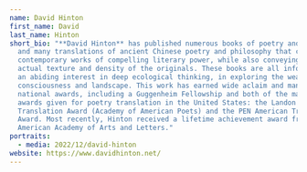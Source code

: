 ```yaml
---
name: David Hinton
first_name: David
last_name: Hinton
short_bio: "**David Hinton** has published numerous books of poetry and essays,
  and many translations of ancient Chinese poetry and philosophy that create
  contemporary works of compelling literary power, while also conveying the
  actual texture and density of the originals. These books are all informed by
  an abiding interest in deep ecological thinking, in exploring the weave of
  consciousness and landscape. This work has earned wide aclaim and many
  national awards, including a Guggenheim Fellowship and both of the major
  awards given for poetry translation in the United States: the Landon
  Translation Award (Academy of American Poets) and the PEN American Translation
  Award. Most recently, Hinton received a lifetime achievement award from the
  American Academy of Arts and Letters."
portraits:
  - media: 2022/12/david-hinton
website: https://www.davidhinton.net/
---
```


